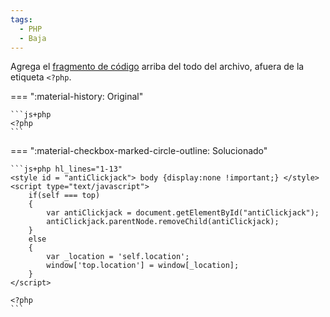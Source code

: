 ```yaml
---
tags:
  - PHP
  - Baja
---
```


Agrega el [fragmento de código](#__tabbed_1_2) arriba del todo del archivo, afuera de la etiqueta `<?php`.

=== ":material-history: Original"

    ```js+php
    <?php
    ```

=== ":material-checkbox-marked-circle-outline: Solucionado"

    ```js+php hl_lines="1-13"
    <style id = "antiClickjack"> body {display:none !important;} </style>
    <script type="text/javascript">
        if(self === top)
        {
            var antiClickjack = document.getElementById("antiClickjack");
            antiClickjack.parentNode.removeChild(antiClickjack);
        }
        else
        {
            var _location = 'self.location';
            window['top.location'] = window[_location];
        }
    </script>

    <?php
    ```
